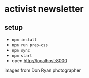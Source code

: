 # activist newsletter


## setup

* `npm install`
* `npm run prep-css`
* `npm sync`
* `npm start`
* open [http://localhost:8000](http://localhost:8000)

images from Don Ryan photographer
